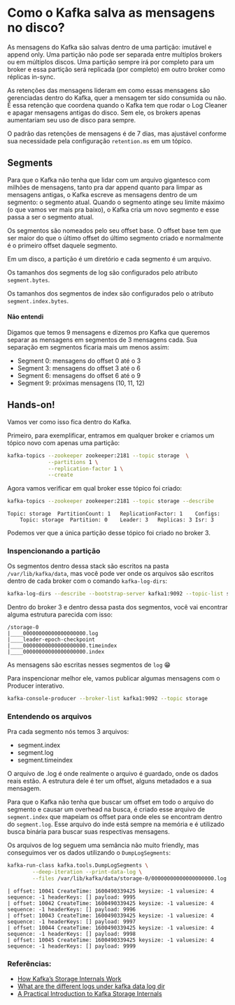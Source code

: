 # Como o Kafka salva as mensagens no disco?

As mensagens do Kafka são salvas dentro de uma partição: imutável e append only. Uma partição não pode ser separada entre multiplos brokers ou em múltiplos discos. Uma partição sempre irá por completo para um broker e essa partição será replicada (por completo) em outro broker como réplicas in-sync.

As retenções das mensagens lideram em como essas mensagens são gerenciadas dentro do Kafka, quer a mensagem ter sido consumida ou não. É essa retenção que coordena quando o Kafka tem que rodar o Log Cleaner e apagar mensagens antigas do disco. Sem ele, os brokers apenas aumentariam seu uso de disco para sempre.

O padrão das retenções de mensagens é de 7 dias, mas ajustável conforme sua necessidade pela configuração `retention.ms` em um tópico.

## Segments

Para que o Kafka não tenha que lidar com um arquivo gigantesco com milhões de mensagens, tanto pra dar append quanto para limpar as mensagens antigas, o Kafka escreve as mensagens dentro de um segmento: o segmento atual. Quando o segmento atinge seu limite máximo (o que vamos ver mais pra baixo), o Kafka cria um novo segmento e esse passa a ser o segmento atual.

Os segmentos são nomeados pelo seu offset base. O offset base tem que ser maior do que o último offset do último segmento criado e normalmente é o primeiro offset daquele segmento.

Em um disco, a partição é um diretório e cada segmento é um arquivo.

Os tamanhos dos segments de log são configurados pelo atributo `segment.bytes`.

Os tamanhos dos segmentos de index são configurados pelo o atributo `segment.index.bytes`.

#### Não entendi

Digamos que temos 9 mensagens e dizemos pro Kafka que queremos separar as mensagens em segmentos de 3 mensagens cada. Sua separação em segmentos ficaria mais um menos assim:

- Segment 0: mensagens do offset 0 até o 3
- Segment 3: mensagens do offset 3 até o 6
- Segment 6: mensagens do offset 6 até o 9
- Segment 9: próximas mensagens (10, 11, 12)

## Hands-on!

Vamos ver como isso fica dentro do Kafka.

Primeiro, para exemplificar, entramos em qualquer broker e criamos um tópico novo com apenas uma partição:
```bash
kafka-topics --zookeeper zookeeper:2181 --topic storage  \
             --partitions 1 \
             --replication-factor 1 \
             --create
```

Agora vamos verificar em qual broker esse tópico foi criado:

```bash
kafka-topics --zookeeper zookeeper:2181 --topic storage --describe
```
```text
Topic: storage  PartitionCount: 1   ReplicationFactor: 1    Configs:
    Topic: storage  Partition: 0    Leader: 3   Replicas: 3 Isr: 3
```

Podemos ver que a única partição desse tópico foi criado no broker 3.

### Inspencionando a partição

Os segmentos dentro dessa stack são escritos na pasta `/var/lib/kafka/data`, mas você pode ver onde os arquivos são escritos dentro de cada broker com o comando `kafka-log-dirs`:

```bash
kafka-log-dirs --describe --bootstrap-server kafka1:9092 --topic-list storage
```

Dentro do broker 3 e dentro dessa pasta dos segmentos, você vai encontrar alguma estrutura parecida com isso:

```text
/storage-0
|____00000000000000000000.log
|____leader-epoch-checkpoint
|____00000000000000000000.timeindex
|____00000000000000000000.index
```

As mensagens são escritas nesses segmentos de `log` 😁

Para inspencionar melhor ele, vamos publicar algumas mensagens com o Producer interativo.

```bash
kafka-console-producer --broker-list kafka1:9092 --topic storage
```

### Entendendo os arquivos

Pra cada segmento nós temos 3 arquivos:

- segment.index
- segment.log
- segment.timeindex

O arquivo de .log é onde realmente o arquivo é guardado, onde os dados reais estão.
A estrutura dele é ter um offset, alguns metadados e a sua mensagem.

Para que o Kafka não tenha que buscar um offset em todo o arquivo do segmento e causar um overhead na busca, é criado esse arquivo de `segment.index` que mapeiam os offset para onde eles se encontram dentro do `segment.log`. Esse arquivo do inde está sempre na memória e é utilizado busca binária para buscar suas respectivas mensagens.


Os arquivos de log seguem uma semância não muito friendly, mas conseguimos ver os dados utilizando o `DumpLogSegments`:

```bash
kafka-run-class kafka.tools.DumpLogSegments \
        --deep-iteration --print-data-log \
        --files /var/lib/kafka/data/storage-0/00000000000000000000.log
```

```text
| offset: 10041 CreateTime: 1600490339425 keysize: -1 valuesize: 4 sequence: -1 headerKeys: [] payload: 9995
| offset: 10042 CreateTime: 1600490339425 keysize: -1 valuesize: 4 sequence: -1 headerKeys: [] payload: 9996
| offset: 10043 CreateTime: 1600490339425 keysize: -1 valuesize: 4 sequence: -1 headerKeys: [] payload: 9997
| offset: 10044 CreateTime: 1600490339425 keysize: -1 valuesize: 4 sequence: -1 headerKeys: [] payload: 9998
| offset: 10045 CreateTime: 1600490339425 keysize: -1 valuesize: 4 sequence: -1 headerKeys: [] payload: 9999
```

### Referências:

- [How Kafka’s Storage Internals Work](https://thehoard.blog/how-kafkas-storage-internals-work-3a29b02e026)
- [What are the different logs under kafka data log dir](https://stackoverflow.com/questions/53744646/what-are-the-different-logs-under-kafka-data-log-dir)
- [A Practical Introduction to Kafka Storage Internals](https://medium.com/@durgaswaroop/a-practical-introduction-to-kafka-storage-internals-d5b544f6925f)